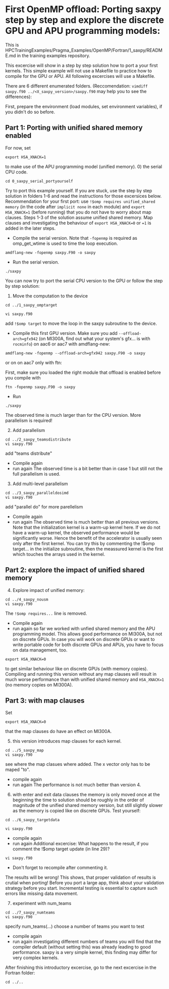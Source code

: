 # First OpenMP offload: Porting saxpy step by step and explore the discrete GPU and APU programming models:

This is HPCTrainingExamples/Pragma_Examples/OpenMP/Fortran/1_saxpy/README.md in the training examples repository.

This excercise will show in a step by step solution how to port a your first kernels. 
This simple example will not use a Makefile to practice how to compile for the GPU or APU. 
All following excercises will use a Makefile.

There are 6 different enumerated folders. (Reccomendation: ```vimdiff saxpy.f90 ../<X_saxpy_version>/saxpy.f90``` may help you to see the differences):

First, prepare the environment (load modules, set environment variables), if you didn't do so before.

## Part 1: Porting with unified shared memory enabled
For now, set
```
export HSA_XNACK=1
```
to make use of the APU programming model (unified memory).
0) the serial CPU code.
```
cd 0_saxpy_serial_portyourself
```
Try to port this example yourself. If you are stuck, use the step by step solution in folders 1-6 and read the instructions for those excersices below. Recommendation for your first port: use ```!$omp requires unified_shared memory``` (in the code after ```implicit none``` in each module) and ```export HSA_XNACK=1``` (before running) that you do not have to worry about map clauses. Steps 1-3 of the solution assume unified shared memory. Map clauses and investigating the behaviour of ```export HSA_XNACK=0``` or ```=1``` is added in the later steps.

- Compile the serial version. Note that ```-fopenmp``` is required as omp_get_wtime is used to time the loop execution.
```
amdflang-new -fopenmp saxpy.F90 -o saxpy
```
- Run the serial version.
```
./saxpy
```
You can now try to port the serial CPU version to the GPU or follow the
step by step solution:
1) Move the computation to the device
```
cd ../1_saxpy_omptarget
```
```
vi saxpy.f90
```
add ```!$omp target``` to move the loop in the saxpy subroutine to the device.
- Compile this first GPU version. Make sure you add ```--offload-arch=gfx942``` (on MI300A, find out what your system's gfx... is with ```rocminfo```)
on aac6 or aac7 with amdflang-new:
```
amdflang-new -fopenmp --offload-arch=gfx942 saxpy.F90 -o saxpy
```
or on on aac7 only with ftn:

First, make sure you loaded the right module that offload is enabled before you compile with
```
ftn -fopenmp saxpy.F90 -o saxpy
```
- Run
```
./saxpy
```
The observed time is much larger than for the CPU version. More parallelism is required!

2) Add parallelism
```
cd ../2_saxpy_teamsdistribute
vi saxpy.f90
```
add "teams distribute"
- Compile again
- run again
The observed time is a bit better than in case 1 but still not the full parallelism is used.

3) Add multi-level parallelism
```
cd ../3_saxpy_paralleldosimd
vi saxpy.f90
``` 
add "parallel do" for more parellelism
- Compile again
- run again
The observed time is much better than all previous versions.
Note that the initialization kernel is a warm-up kernel here. If we do not have a warm-up kernel, the observed performance would be significantly worse. Hence the benefit of the accelerator is usually seen only after the first kernel. You can try this by commenting the !$omp target... in the initialize subroutine, then the meassured kernel is the first which touches the arrays used in the kernel.

## Part 2: explore the impact of unified shared memory
4) Explore impact of unified memory:
```
cd ../4_saxpy_nousm
vi saxpy.f90
```
The ```!$omp requires...``` line is removed.
- Compile again
- run again
so far we worked with unfied shared memory and the APU programming model. This allows good performance on MI300A, but not on discrete GPUs. In case you will work on discrete GPUs or want to write portable code for both discrete GPUs and APUs, you have to focus on data management, too.
```
export HSA_XNACK=0
```
to get similar behaviour like on discrete GPUs (with memory copies).
Compiling and running this version without any map clauses will result in much worse performance than with unified shared memory and ```HSA_XNACK=1``` (no memory copies on MI300A).

## Part 3: with map clauses
Set
```
export HSA_XNACK=0
```
that the map clauses do have an effect on MI300A.

5) this version introduces  map clauses for each kernel.
```
cd ../5_saxpy_map 
vi saxpy.f90
```
see where the map clasues where added. The x vector only has to be maped "to".
- compile again
- run again
The performance is not much better than version 4.

6) with enter and exit data clauses the memory is only moved once at the beginning the time to solution should be roughly in the order of magnitude of the unified shared memory version, but still slightly slower as the memory is copied like on discrete GPUs. Test yourself:
```
cd ../6_saxpy_targetdata
```
```
vi saxpy.f90
```
- compile again
- run again
Additional excercise: What happens to the result, if you comment the !$omp target update (in line 29)? 
```
vi saxpy.f90
```
- Don't forget to recompile after commenting it.

The results will be wrong! This shows, that proper validation of results is crutial when porting! Before you port a large app, think about your validation strategy before you start. Incremental testing is essential to capture such errors like missing data movement.

7) experiment with num_teams
```
cd ../7_saxpy_numteams
vi saxpy.f90
```
specify num_teams(...) choose a number of teams you want to test 
- compile again
- run again
investigating different numbers of teams you will find that the compiler default (without setting this) was already leading to good performance. saxpy is a very simple kernel, this finding may differ for very complex kernels.

After finishing this introductory excercise, go to the next excercise in the Fortran folder:
```
cd ../..
```
